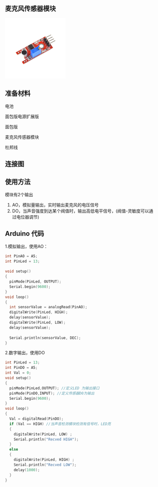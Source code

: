 ## 麦克风传感器模块

![](/assets/import.png)

## 准备材料

电池

面包版电源扩展版

面包版

麦克风传感器模块

杜邦线

## 连接图

## 使用方法

模块有2个输出

1. AO，模拟量输出，实时输出麦克风的电压信号
2. DO，当声音强度到达某个阀值时，输出高低电平信号，\(阀值-灵敏度可以通过电位器调节\)

## Arduino 代码

1.模拟输出，使用AO：

```cpp
int PinAO = A5;
int PinLed = 13;

void setup()
{
  pinMode(PinLed, OUTPUT);
  Serial.begin(9600);
}
void loop()
{
  int sensorValue = analogRead(PinAO);    
  digitalWrite(PinLed, HIGH);
  delay(sensorValue);
  digitalWrite(PinLed, LOW);
  delay(sensorValue);
  
  Serial.println(sensorValue, DEC);
}
```

2.数字输出，使用DO

```cpp
int PinLed = 13;
int PinDO = A5;
int Val = 0;
void setup()
{
  pinMode(PinLed,OUTPUT); //定义LED 为输出接口
  pinMode(PinDO,INPUT); //定义传感器D0为输出
  Serial.begin(9600);
}
void loop()
{
  Val = digitalRead(PinDO);
  if (Val == HIGH) //当声音检测模块检测有信号时，LED亮
  {
    digitalWrite(PinLed, LOW) ;
    Serial.println("Recved HIGH");
  }
  else
  {
    digitalWrite(PinLed, HIGH) ;
    Serial.println("Recved LOW");
    delay(1000);
  }
}
```



